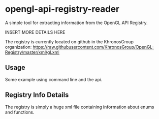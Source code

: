
# opengl-api-registry-reader

A simple tool for extracting information from the OpenGL API Registry.

INSERT MORE DETAILS HERE

The registry is currently located on github in the KhronosGroup organization:
https://raw.githubusercontent.com/KhronosGroup/OpenGL-Registry/master/xml/gl.xml

## Usage

Some example using command line and the api.

## Registry Info Details

The registry is simply a huge xml file containing information about enums
and functions.

